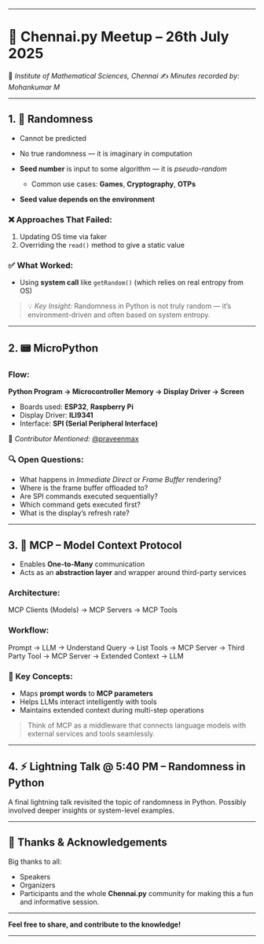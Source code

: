 
---

# 🐍 Chennai.py Meetup – 26th July 2025

📍 *Institute of Mathematical Sciences, Chennai*
✍️ *Minutes recorded by: Mohankumar M*

---

## 1. 🎲 Randomness

* Cannot be predicted
* No true randomness — it is imaginary in computation
* **Seed number** is input to some algorithm — it is *pseudo-random*

  * Common use cases: **Games**, **Cryptography**, **OTPs**
* **Seed value depends on the environment**

### ❌ Approaches That Failed:

1. Updating OS time via faker
2. Overriding the `read()` method to give a static value

### ✅ What Worked:

* Using **system call** like `getRandom()` (which relies on real entropy from OS)

> 💡 *Key Insight:* Randomness in Python is not truly random — it’s environment-driven and often based on system entropy.

---

## 2. 📟 MicroPython

### Flow:

**Python Program → Microcontroller Memory → Display Driver → Screen**

* Boards used: **ESP32**, **Raspberry Pi**
* Display Driver: **ILI9341**
* Interface: **SPI (Serial Peripheral Interface)**

👤 *Contributor Mentioned:* [@praveenmax](https://github.com/praveenmax)

### 🔍 Open Questions:

* What happens in *Immediate Direct* or *Frame Buffer* rendering?
* Where is the frame buffer offloaded to?
* Are SPI commands executed sequentially?
* Which command gets executed first?
* What is the display’s refresh rate?

---

## 3. 🧠 MCP – Model Context Protocol

* Enables **One-to-Many** communication
* Acts as an **abstraction layer** and wrapper around third-party services

### Architecture:

MCP Clients (Models) → MCP Servers → MCP Tools

### Workflow:

Prompt → LLM → Understand Query → List Tools → MCP Server → Third Party Tool → MCP Server → Extended Context → LLM

### 🔎 Key Concepts:

* Maps **prompt words** to **MCP parameters**
* Helps LLMs interact intelligently with tools
* Maintains extended context during multi-step operations

> Think of MCP as a middleware that connects language models with external services and tools seamlessly.

---

## 4. ⚡ Lightning Talk @ 5:40 PM – Randomness in Python

A final lightning talk revisited the topic of randomness in Python. Possibly involved deeper insights or system-level examples.

---

## 🙌 Thanks & Acknowledgements

Big thanks to all:

* Speakers
* Organizers
* Participants
  and the whole **Chennai.py** community for making this a fun and informative session.

---

**Feel free to share, and contribute to the knowledge!**

---
